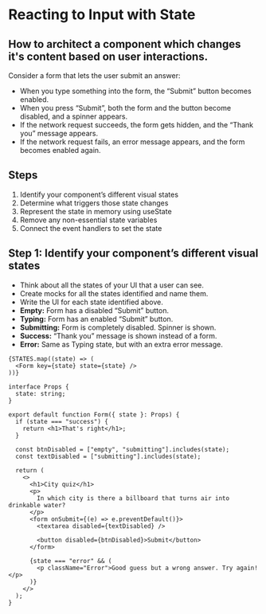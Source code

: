 # Reacting to Input with State

## How to architect a component which changes it's content based on user interactions.

Consider a form that lets the user submit an answer:

- When you type something into the form, the “Submit” button becomes enabled.
- When you press “Submit”, both the form and the button become disabled, and a spinner appears.
- If the network request succeeds, the form gets hidden, and the “Thank you” message appears.
- If the network request fails, an error message appears, and the form becomes enabled again.


## Steps

1. Identify your component’s different visual states
2. Determine what triggers those state changes
3. Represent the state in memory using useState
4. Remove any non-essential state variables
5. Connect the event handlers to set the state


## Step 1: Identify your component’s different visual states 

- Think about all the states of your UI that a user can see.
- Create mocks for all the states identified and name them.
- Write the UI for each state identified above.
- **Empty:** Form has a disabled “Submit” button.
- **Typing:** Form has an enabled “Submit” button.
- **Submitting:** Form is completely disabled. Spinner is shown.
- **Success:** “Thank you” message is shown instead of a form.
- **Error:** Same as Typing state, but with an extra error message.

```tsx
{STATES.map((state) => (
  <Form key={state} state={state} />
))}

interface Props {
  state: string;
}

export default function Form({ state }: Props) {
  if (state === "success") {
    return <h1>That's right</h1>;
  }

  const btnDisabled = ["empty", "submitting"].includes(state);
  const textDisabled = ["submitting"].includes(state);

  return (
    <>
      <h1>City quiz</h1>
      <p>
        In which city is there a billboard that turns air into drinkable water?
      </p>
      <form onSubmit={(e) => e.preventDefault()}>
        <textarea disabled={textDisabled} />

        <button disabled={btnDisabled}>Submit</button>
      </form>

      {state === "error" && (
        <p className="Error">Good guess but a wrong answer. Try again!</p>
      )}
    </>
  );
}

```

